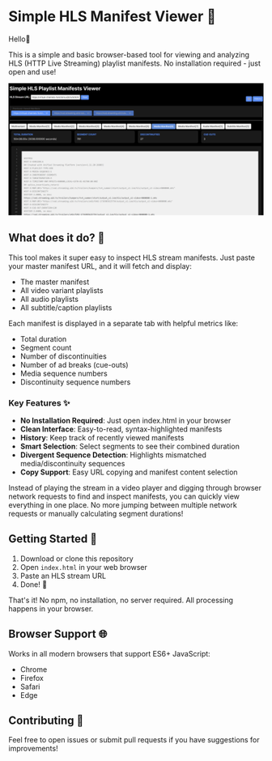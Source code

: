 # Simple HLS Manifest Viewer 👀

Hello👋

This is a simple and basic browser-based tool for viewing and analyzing HLS (HTTP Live Streaming) playlist manifests. No installation required - just open and use!

![alt text](image-1.png)


## What does it do? 🤔

This tool makes it super easy to inspect HLS stream manifests. Just paste your master manifest URL, and it will fetch and display:
- The master manifest
- All video variant playlists
- All audio playlists
- All subtitle/caption playlists

Each manifest is displayed in a separate tab with helpful metrics like:
- Total duration
- Segment count
- Number of discontinuities
- Number of ad breaks (cue-outs)
- Media sequence numbers
- Discontinuity sequence numbers

### Key Features ✨

- **No Installation Required**: Just open index.html in your browser
- **Clean Interface**: Easy-to-read, syntax-highlighted manifests
- **History**: Keep track of recently viewed manifests
- **Smart Selection**: Select segments to see their combined duration
- **Divergent Sequence Detection**: Highlights mismatched media/discontinuity sequences
- **Copy Support**: Easy URL copying and manifest content selection

Instead of playing the stream in a video player and digging through browser network requests to find and inspect manifests, you can quickly view everything in one place. No more jumping between multiple network requests or manually calculating segment durations!

## Getting Started 🚀

1. Download or clone this repository
2. Open `index.html` in your web browser
3. Paste an HLS stream URL
4. Done! 🎉

That's it! No npm, no installation, no server required. All processing happens in your browser.

## Browser Support 🌐

Works in all modern browsers that support ES6+ JavaScript:
- Chrome
- Firefox
- Safari
- Edge

## Contributing 🤝

Feel free to open issues or submit pull requests if you have suggestions for improvements!
